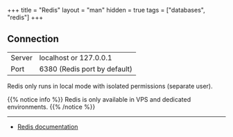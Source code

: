 +++
title = "Redis"
layout = "man"
hidden = true
tags = ["databases", "redis"]
+++

## Connection

|||
|--- |--- |
|Server|localhost or 127.0.0.1|
|Port|6380 (Redis port by default)|

Redis only runs in local mode with isolated permissions (separate user).

{{% notice info %}}
Redis is only available in VPS and dedicated environments.
{{% /notice %}}

---

- [Redis documentation](https://redis.io/documentation)
